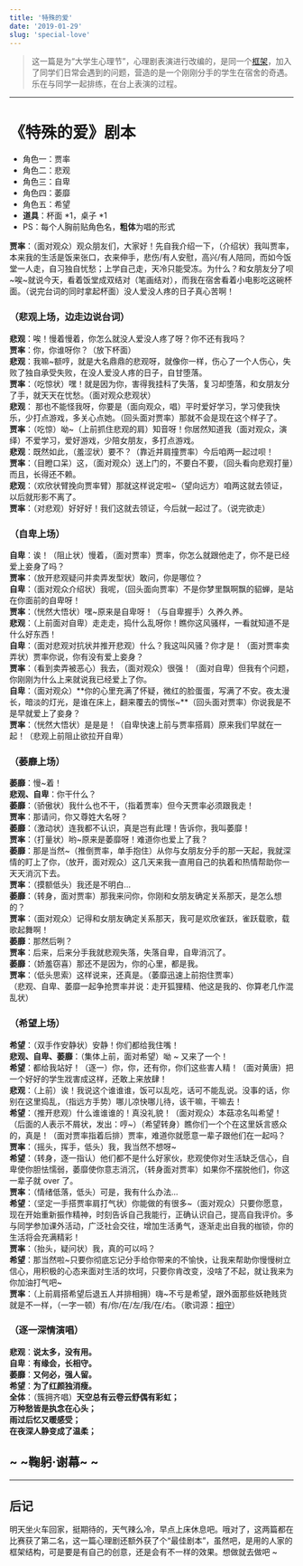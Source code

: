 ```yaml
---
title: '特殊的爱'
date: '2019-01-29'
slug: 'special-love'
---
```


> 这一篇是为“大学生心理节”，心理剧表演进行改编的，是同一个[框架](https://lipk.org/blog/2019/01/28/who-moved-my-bread/)，加入了同学们日常会遇到的问题，营造的是一个刚刚分手的学生在宿舍的奇遇。乐在与同学一起排练，在台上表演的过程。

----

# 《特殊的爱》剧本

- 角色一：贾率
- 角色二：悲观
- 角色三：自卑
- 角色四：萎靡
- 角色五：希望
- **道具**：杯面 *1，桌子 *1
- PS：每个人胸前贴角色名，**粗体**为唱的形式  

**贾率**：（面对观众）观众朋友们，大家好！先自我介绍一下，（介绍状）我叫贾率，本来我的生活是饭来张口，衣来伸手，悲伤/有人安慰，高兴/有人陪同，而如今饭堂一人走，自习独自忧愁；上学自己走，天冷只能受冻。为什么？和女朋友分了呗~唉~就说今天，看着饭堂成双结对（笔画结对），而我在宿舍看着小电影吃这碗杯面。（说完台词的同时拿起杯面）没人爱没人疼的日子真心苦啊！  

### （悲观上场，边走边说台词）

**悲观**：唉！慢着慢着，你怎么就没人爱没人疼了呀？你不还有我吗？  
**贾率**：你，你谁呀你？（放下杯面）  
**悲观**：我嘛~额哼，就是大名鼎鼎的悲观呀，就像你一样，伤心了一个人伤心，失败了独自承受失败，在没人爱没人疼的日子，自甘堕落。  
**贾率**：（吃惊状）嘿！就是因为你，害得我挂科了失落，复习却堕落，和女朋友分了手，就天天在忧愁。（面对观众悲观状）  
**悲观**： 那也不能怪我呀，你要是（面向观众，唱）平时爱好学习，学习使我快乐，少打点游戏，多关心点她。（回头面对贾率）那就不会是现在这个样子了。  
**贾率**：（吃惊）呦~（上前抓住悲观的肩）知音呀！你居然知道我（面对观众，演绎）不爱学习，爱好游戏，少陪女朋友，多打点游戏。  
**悲观**：既然如此，（羞涩状）要不？（靠近并肩撞贾率）今后咱两一起过呗！  
**贾率**：（目瞪口呆）这，（面对观众）送上门的，不要白不要，（回头看向悲观打量）而且，长得还不赖。  
**悲观**：（欢欣状臂挽向贾率臂）那就这样说定啦~（望向远方）咱两这就去领证，以后就形影不离了。  
**贾率**：（对悲观）好好好！我们这就去领证，今后就一起过了。（说完欲走）

### （自卑上场）

**自卑**：诶！（阻止状）慢着，（面对贾率）贾率，你怎么就跟他走了，你不是已经爱上妾身了吗？  
**贾率**：（放开悲观疑问并卖弄发型状）敢问，你是哪位？  
**自卑**：（面对观众介绍状）我呢，（回头面向贾率）不是你梦里飘啊飘的貂蝉，是站在你面前的自卑呀！  
**贾率**：（恍然大悟状）嘿~原来是自卑呀！（与自卑握手）久养久养。  
**悲观**：（上前面对自卑）走走走，捣什么乱呀你！瞧你这风骚样，一看就知道不是什么好东西！  
**自卑**：（面对悲观对抗状并推开悲观）什么？我这叫风骚？你才是！（面对贾率卖弄状）贾率你说，你有没有爱上妾身？  
**贾率**：（看到卖弄被恶心）我去，（面对观众）很强！（面对自卑）但我有个问题，你刚刚为什么上来就说我已经爱上了你。  
**自卑**：（面对观众）**你的心里充满了怀疑，微红的脸蛋蛋，写满了不安。夜太漫长，暗淡的灯光，是谁在床上，翻来覆去的惆怅~**（回头面对贾率）你说我是不是早就爱上了妾身？  
**贾率**：（恍然大悟状）是是是！（自卑快速上前与贾率搭肩）原来我们早就在一起！（悲观上前阻止欲拉开自卑）

### （萎靡上场）

**萎靡**：慢~着！  
**悲观、自卑**：你干什么？  
**萎靡**：（骄傲状）我什么也不干，（指着贾率）但今天贾率必须跟我走！  
**贾率**：那请问，你又尊姓大名呀？  
**萎靡**：（激动状）连我都不认识，真是岂有此理！告诉你，我叫萎靡！  
**贾率**：（打量状）哟~原来是萎靡呀！难道你也爱上了我？  
**萎靡**：那是当然~（推倒贾率，单手抱住）从你与女朋友分手的那一天起，我就深情的盯上了你，（放开，面对观众）这几天来我一直用自己的执着和热情帮助你一天天消沉下去。  
**贾率**：（摸额低头）我还是不明白…  
**萎靡**：（转身，面对贾率）那我来问你，你刚和女朋友确定关系那天，是怎么想的？  
**贾率**：（面对观众）记得和女朋友确定关系那天，我可是欢欣雀跃，雀跃载歌，载歌起舞啊！  
**萎靡**：那然后咧？  
**贾率**：后来，后来分手我就悲观失落，失落自卑，自卑消沉了。  
**萎靡**：（娇羞窃喜）那还不是因为，你的心里，都是我。  
**贾率**：（低头思索）这样说来，还真是。（萎靡迅速上前抱住贾率）  
（悲观、自卑、萎靡一起争抢贾率并说：走开狐狸精、他这是我的、你算老几作混乱状）

### （希望上场）

**希望**：（双手作安静状）安静！你们都给我住嘴！  
**悲观、自卑、萎靡**：（集体上前，面对希望）呦 ~ 又来了一个！  
**希望**：都给我站好！（逐一）你，你，还有你，你们这些害人精！（面对黄唐）把一个好好的学生戕害成这样，还敢上来放肆！  
**悲观**：（上前）诶！我说这个谁谁谁，饭可以乱吃，话可不能乱说。没事的话，你别在这里捣乱，（指远方手势）哪儿凉快哪儿待，该干嘛，干嘛去！  
**希望**：（推开悲观）什么谁谁谁的！真没礼貌！（面对观众）本菇凉名叫希望！（后面的人表示不屑状，发出：哼~）（希望转身）瞧你们一个个在这里妖言惑众的，真是！（面对贾率指着后排）贾率，难道你就愿意一辈子跟他们在一起吗？  
**贾率**：（摇头，挥手，低头）我，我当然不想呀~  
**希望**：（转身，逐一指认）他们都不是什么好家伙，悲观使你对生活缺乏信心，自卑使你胆怯懦弱，萎靡使你意志消沉，（转身面对贾率）如果你不摆脱他们，你这一辈子就 over 了。  
**贾率**：（情绪低落，低头）可是，我有什么办法…  
**希望**：（坚定一手搭贾率肩打气状）你能做的有很多~（面对观众）只要你愿意，现在开始重新振作精神，时刻告诉自己我能行，正确认识自己，提高自我评价。多与同学参加课外活动，广泛社会交往，增加生活勇气，逐渐走出自我的枷锁，你的生活将会充满精彩！  
**贾率**：（抬头，疑问状）我，真的可以吗？  
**希望**：那当然啦~只要你彻底忘记分手给你带来的不愉快，让我来帮助你慢慢树立信心，用积极的心态来面对生活的坎坷，只要你肯改变，没啥了不起，就让我来为你加油打气吧~  
**贾率**：（上前肩搭希望后退五人并排相拥）嗨~不亏是希望，跟外面那些妖艳贱货就是不一样，（一字一顿）有/你/在/左/我/在/右。（歌词源：[相守](https://music.163.com/song?id=409650012)）

### （逐一深情演唱）

**悲观**：**说太多，没有用。**  
**自卑**：**有缘会，长相守。**  
**萎靡**：**又何必，强人留。**  
**希望**：**为了红颜独消瘦。**  
**全体**：（簇拥齐唱）**天空总有云卷云舒偶有彩虹；**  
**万种愁皆是执念在心头；**  
**雨过后忆又暖感受；**  
**在夜深人静变成了温柔；**

## ~ ~鞠躬·谢幕~ ~  

----

## 后记

明天坐火车回家，挺期待的，天气辣么冷，早点上床休息吧。哦对了，这两篇都在比赛获了第二名，这一篇心理剧还额外获了个“最佳剧本”，虽然吧，是用的人家的框架结构，可是要是有自己的创意，还是会有不一样的效果。想做就去做吧 ~  
